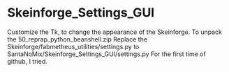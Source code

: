 # Skeinforge_Settings_GUI
Customize the Tk, to change the appearance of the Skeinforge.
To unpack the 50_reprap_python_beanshell.zip
Replace the Skeinforge/fabmetheus_utilities/settings.py to SantaNoMix/Skeinforge_Settings_GUI/settings.py
For the first time of github, I tried.
